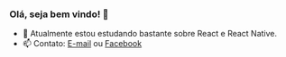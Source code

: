 ### Olá, seja bem vindo! 👋

- 🌱 Atualmente estou estudando bastante sobre React e React Native.
- 📫 Contato: [E-mail](mailto:gabriel.silipi@gmail.com) ou [Facebook](https://www.facebook.com/gabriel.silipi.1)


<!--
**silipi/silipi** is a ✨ _special_ ✨ repository because its `README.md` (this file) appears on your GitHub profile.

Here are some ideas to get you started:

- 🔭 I’m currently working on ...
- 🌱 I’m currently learning ...
- 👯 I’m looking to collaborate on ...
- 🤔 I’m looking for help with ...
- 💬 Ask me about ...
- 📫 How to reach me: ...
- 😄 Pronouns: ...
- ⚡ Fun fact: ...
-->
